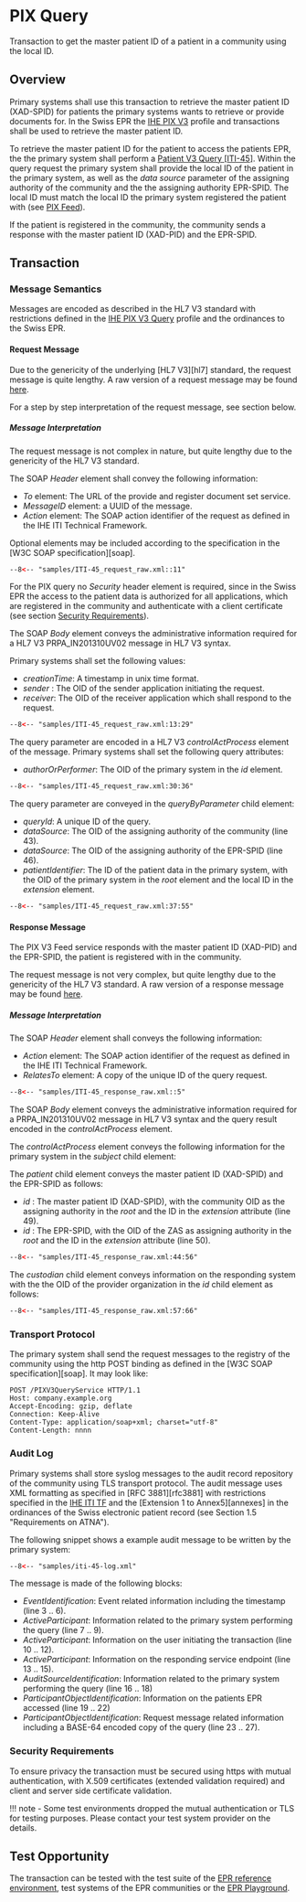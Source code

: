 # PIX Query
Transaction to get the master patient ID of a patient in a community using the local ID.

## Overview

Primary systems shall use this transaction to retrieve the master patient ID (XAD-SPID) for patients the primary
systems wants to retrieve or provide documents for. In the Swiss EPR the
[IHE PIX V3](https://profiles.ihe.net/ITI/TF/Volume1/ch-23.html) profile and transactions shall be used to retrieve
the master patient ID.  

To retrieve the master patient ID for the patient to access the patients EPR, the the primary system shall perform a
[Patient V3 Query \[ITI-45\]](https://profiles.ihe.net/ITI/TF/Volume2/ITI-45.html). Within the query request the
primary system shall provide the local ID of the patient in the primary system, as well as the *data source* parameter
of the assigning authority of the community and the the assigning authority EPR-SPID. The local ID must match the local
ID the primary system registered the patient with (see [PIX Feed](PIXFeed.md)).  

If the patient is registered in the community, the community sends a response with the master patient ID (XAD-PID) and
the EPR-SPID.

## Transaction

### Message Semantics

Messages are encoded as described in the HL7 V3 standard with restrictions defined in the
[IHE PIX V3 Query](https://profiles.ihe.net/ITI/TF/Volume2/ITI-45.html) profile and the ordinances to the Swiss EPR.

#### Request Message

Due to the genericity of the underlying [HL7 V3][hl7] standard, the request message is quite lengthy.
A raw version of a request message may be found
[here](https://github.com/ehealthsuisse/EPD-by-example/tree/main/samples/ITI-45_request_raw.xml).

For a step by step interpretation of the request message, see section below.

##### Message Interpretation

The request message is not complex in nature, but quite lengthy due to the genericity of the HL7 V3 standard.

The SOAP *Header* element shall convey the following information:

- *To* element: The URL of the provide and register document set service.
- *MessageID* element: a UUID of the message.
- *Action* element: The SOAP action identifier of the request as defined in the IHE ITI Technical Framework.

Optional elements may be included according to the specification in the [W3C SOAP specification][soap].

```xml title="SOAP header" linenums="1" hl_lines="3-5"
--8<-- "samples/ITI-45_request_raw.xml::11"
```

For the PIX query no *Security* header element is required, since in the Swiss EPR the access to the patient
data is authorized for all applications, which are registered in the community and authenticate with a client certificate
(see section [Security Requirements](PIXFeed.md#security-requirements)).

The SOAP *Body* element conveys the administrative information required for a HL7 V3 PRPA_IN201310UV02 message in HL7 V3 syntax.

Primary systems shall set the following values:

- *creationTime*: A timestamp in unix time format.
- *sender* : The OID of the sender application initiating the request.
- *receiver*: The OID of the receiver application which shall respond to the request.

```xml title="PRPA_IN201309UV02 message" linenums="13"
--8<-- "samples/ITI-45_request_raw.xml:13:29"
```

The query parameter are encoded in a HL7 V3 *controlActProcess* element of the message. Primary systems shall set the following query attributes:

- *authorOrPerformer*: The OID of the primary system in the *id* element.

```xml title="controlActProcess element" linenums="30"
--8<-- "samples/ITI-45_request_raw.xml:30:36"
```

The query parameter are conveyed in the *queryByParameter* child element:

- *queryId*: A unique ID of the query.
- *dataSource*: The OID of the assigning authority of the community (line 43). 
- *dataSource*: The OID of the assigning authority of the EPR-SPID (line 46).
- *patientIdentifier*: The ID of the patient data in the primary system, with the OID of the primary system in the *root* element and the local ID in the *extension* element.

```xml title="controlActProcess element" linenums="37"
--8<-- "samples/ITI-45_request_raw.xml:37:55"
```

#### Response Message

The PIX V3 Feed service responds with the master patient ID (XAD-PID) and the EPR-SPID, the patient is registered with in
the community.

The request message is not very complex, but quite lengthy due to the genericity of the HL7 V3 standard. A raw version
of a response message may be found [here](https://github.com/ehealthsuisse/EPD-by-example/tree/main/samples/ITI-45_response.xml).

##### Message Interpretation

The SOAP *Header* element shall conveys the following information:

- *Action* element: The SOAP action identifier of the request as defined in the IHE ITI Technical Framework.
- *RelatesTo* element: A copy of the unique ID of the query request.

```xml title="SOAP header" linenums="1"
--8<-- "samples/ITI-45_response_raw.xml::5"
```

The SOAP *Body* element conveys the administrative information required for a PRPA_IN201310UV02 message in HL7 V3 syntax
and the query result encoded in the *controlActProcess* element.

The *controlActProcess* element conveys the following information for the primary system in the *subject* child element:

The *patient* child element conveys the master patient ID (XAD-SPID) and the EPR-SPID as follows:

- *id* : The master patient ID (XAD-SPID), with the community OID as the assigning authority in the *root* and the ID in the *extension* attribute (line 49).
- *id* : The EPR-SPID, with the OID of the ZAS as assigning authority in the *root* and the ID in the *extension* attribute (line 50).

```xml title="registrationEvent element" linenums="44"
--8<-- "samples/ITI-45_response_raw.xml:44:56"
```

The *custodian* child element conveys information on the responding system with the the OID of the provider organization in the *id* child element as follows:

```xml title="custodian element" linenums="57"
--8<-- "samples/ITI-45_response_raw.xml:57:66"
```

### Transport Protocol

The primary system shall send the request messages to the registry of the community using the http POST binding as defined in the [W3C SOAP specification][soap]. It may look like:

```http linenums="1"
POST /PIXV3QueryService HTTP/1.1
Host: company.example.org
Accept-Encoding: gzip, deflate
Connection: Keep-Alive
Content-Type: application/soap+xml; charset="utf-8"
Content-Length: nnnn    
```

### Audit Log

Primary systems shall store syslog messages to the audit record repository of the community using TLS transport protocol.
The audit message uses XML formatting as specified in [RFC 3881][rfc3881] with restrictions
specified in the [IHE ITI TF](https://ehealthsuisse.ihe-europe.net/gss/audit-messages/view.seam?id=705) and the
[Extension 1 to Annex5][annexes] in the ordinances of the Swiss electronic patient record (see Section
1.5 "Requirements on ATNA").  

The following snippet shows a example audit message to be written by the primary system:

```xml title="iti-45-log.xml" linenums="1"
--8<-- "samples/iti-45-log.xml"
```

The message is made of the following blocks:

- *EventIdentification*: Event related information including the timestamp (line 3 .. 6).
- *ActiveParticipant*: Information related to the primary system performing the query (line 7 .. 9).
- *ActiveParticipant*: Information on the user initiating the transaction (line 10 .. 12).
- *ActiveParticipant*: Information on the responding service endpoint (line 13 .. 15).
- *AuditSourceIdentification*: Information related to the primary system performing the query (line 16 .. 18)
- *ParticipantObjectIdentification*: Information on the patients EPR accessed (line 19 .. 22)
- *ParticipantObjectIdentification*: Request message related information including a BASE-64 encoded copy of the query (line 23 .. 27).

### Security Requirements    

To ensure privacy the transaction must be secured using https with mutual authentication, with X.509 certificates
(extended validation required) and client and server side certificate validation.

!!! note
    - Some test environments dropped the mutual authentication or TLS for testing purposes. Please contact your test system provider on the details.

## Test Opportunity

The transaction can be tested with the test suite of the [EPR reference environment](gazelle.md), test systems of the EPR communities or the [EPR Playground](playground.md).
